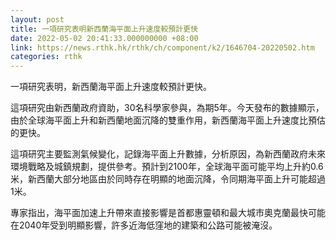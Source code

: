 ```yaml
---
layout: post
title: 一項研究表明新西蘭海平面上升速度較預計更快
date: 2022-05-02 20:41:33.000000000 +08:00
link: https://news.rthk.hk/rthk/ch/component/k2/1646704-20220502.htm
categories: rthk
---
```


一項研究表明，新西蘭海平面上升速度較預計更快。

這項研究由新西蘭政府資助，30名科學家參與，為期5年。今天發布的數據顯示，由於全球海平面上升和新西蘭地面沉降的雙重作用，新西蘭海平面上升速度比預估的更快。

這項研究主要監測氣候變化，記錄海平面上升數據，分析原因，為新西蘭政府未來環境戰略及城鎮規劃，提供參考。預計到2100年，全球海平面可能平均上升約0.6米，新西蘭大部分地區由於同時存在明顯的地面沉降，令同期海平面上升可能超過1米。

專家指出，海平面加速上升帶來直接影響是首都惠靈頓和最大城市奧克蘭最快可能在2040年受到明顯影響，許多近海低窪地的建築和公路可能被淹沒。
